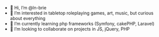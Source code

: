 - 👋 Hi, I’m @ln-brie
- 👀 I’m interested in tabletop roleplaying games, art, music, but curious about everything
- 🌱 I’m currently learning php frameworks (Symfony, cakePHP, Laravel)
- 💞️ I’m looking to collaborate on projects in JS, jQuery, PHP 
